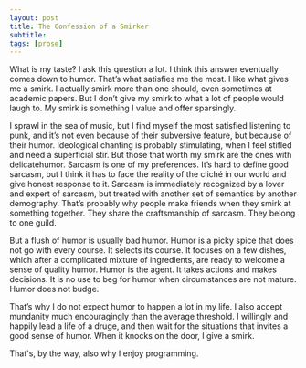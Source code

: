 ```yaml
---
layout: post
title: The Confession of a Smirker
subtitle: 
tags: [prose]
---
```

What is my taste? I ask this question a lot. I think this answer eventually comes down to humor. That’s what satisfies me the most. I like what gives me a smirk. I actually smirk more than one should, even sometimes at academic papers. But I don’t give my smirk to what a lot of people would laugh to. My smirk is something I value and offer sparsingly. 

I sprawl in the sea of music, but I find myself the most satisfied listening to punk, and it’s not even because of their subversive feature, but because of their humor. Ideological chanting is probably stimulating, when I feel stifled and need a superficial stir. But those that worth my smirk are the ones with delicatehumor. Sarcasm is one of my preferences. It’s hard to define good sarcasm, but I think it has to face the reality of the cliché in our world and give honest response to it. Sarcasm is immediately recognized by a lover and expert of sarcasm, but treated with another set of semantics by another demography. That’s probably why people make friends when they smirk at something together. They share the craftsmanship of sarcasm. They belong to one guild. 

But a flush of humor is usually bad humor. Humor is a picky spice that does not go with every course. It selects its course. It focuses on a few dishes, which after a complicated mixture of ingredients, are ready to welcome a sense of quality humor. Humor is the agent. It takes actions and makes decisions. It is no use to beg for humor when circumstances are not mature. Humor does not budge. 

That’s why I do not expect humor to happen a lot in my life. I also accept mundanity much encouragingly than the average threshold. I willingly and happily lead a life of a druge, and then wait for the situations that invites a good sense of humor. When it knocks on the door, I give a smirk. 

That's, by the way, also why I enjoy programming.